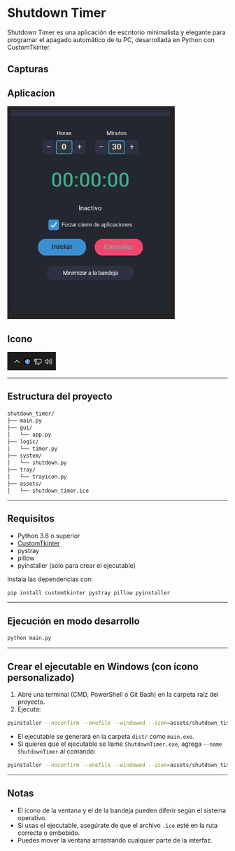# Shutdown Timer

Shutdown Timer es una aplicación de escritorio minimalista y elegante para programar el apagado automático de tu PC, desarrollada en Python con CustomTkinter.

## Capturas

Aplicacion
---
![Aplicacion](./doc/image1.png)

Icono
---
![Icono](./doc/image2.png)

---

## Estructura del proyecto

```
shutdown_timer/
├── main.py
├── gui/
│   └── app.py
├── logic/
│   └── timer.py
├── system/
│   └── shutdown.py
├── tray/
│   └── trayicon.py
├── assets/
│   └── shutdown_timer.ico
```

---

## Requisitos

- Python 3.8 o superior
- [CustomTkinter](https://github.com/TomSchimansky/CustomTkinter)
- pystray
- pillow
- pyinstaller (solo para crear el ejecutable)

Instala las dependencias con:

```sh
pip install customtkinter pystray pillow pyinstaller
```

---

## Ejecución en modo desarrollo

```sh
python main.py
```

---

## Crear el ejecutable en Windows (con ícono personalizado)

1. Abre una terminal (CMD, PowerShell o Git Bash) en la carpeta raíz del proyecto.
2. Ejecuta:

```sh
pyinstaller --noconfirm --onefile --windowed --icon=assets/shutdown_timer.ico main.py
```

- El ejecutable se generará en la carpeta `dist/` como `main.exe`.
- Si quieres que el ejecutable se llame `ShutdownTimer.exe`, agrega `--name ShutdownTimer` al comando:

```sh
pyinstaller --noconfirm --onefile --windowed --icon=assets/shutdown_timer.ico --name ShutdownTimer main.py
```

---

## Notas

- El ícono de la ventana y el de la bandeja pueden diferir según el sistema operativo.
- Si usas el ejecutable, asegúrate de que el archivo `.ico` esté en la ruta correcta o embebido.
- Puedes mover la ventana arrastrando cualquier parte de la interfaz.
